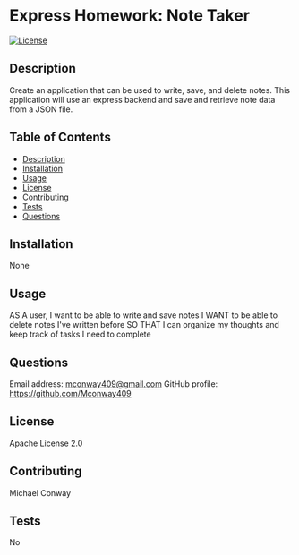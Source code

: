# Express Homework: Note Taker
[![License](https://img.shields.io/badge/License-Apache%202.0-blue.svg)](https://opensource.org/licenses/Apache-2.0)
## Description 
Create an application that can be used to write, save, and delete notes. This application will use an express backend and save and retrieve note data from a JSON file. 
## Table of Contents
* [Description](#description)
* [Installation](#installation)
* [Usage](#usage)
* [License](#license)
* [Contributing](#contributing)
* [Tests](#tests)
* [Questions](#questions)
## Installation
None
## Usage 
AS A user, I want to be able to write and save notes
I WANT to be able to delete notes I've written before
SO THAT I can organize my thoughts and keep track of tasks I need to complete
## Questions
Email address: mconway409@gmail.com
GitHub profile: https://github.com/Mconway409
## License
Apache License 2.0
## Contributing
  Michael Conway
## Tests
No
